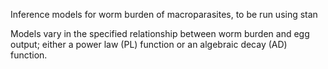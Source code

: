 Inference models for worm burden of macroparasites, to be run using stan

Models vary in the specified relationship between worm burden and egg output; either a power law (PL) function or an algebraic decay (AD) function.

